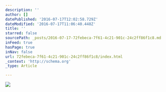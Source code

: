 ```yaml
---
description: ''
author: []
datePublished: '2016-07-17T12:02:58.729Z'
dateModified: '2016-07-17T11:06:40.448Z'
title: ''
starred: false
sourcePath: _posts/2016-07-17-72febeca-7f61-4c21-901c-24c2ff86f1c8.md
inFeed: true
hasPage: true
inNav: false
url: 72febeca-7f61-4c21-901c-24c2ff86f1c8/index.html
_context: 'http://schema.org'
_type: Article

---
```

![](https://the-grid-user-content.s3-us-west-2.amazonaws.com/8aa45ae0-b610-43fd-859f-0e4a391091be.png)
